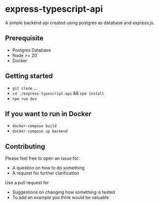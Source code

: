 # express-typescript-api
A simple backend api created using postgres as database and express.js.

## Prerequisite
- Postgres Database
- Node >= 20
- Docker

## Getting started

- `git clone` ...
- `cd ./express-typescript-api` && `npm install`
- `npm run dev`

## If you want to run in Docker

- `docker-compose build`
- `docker-compose up backend`


## Contributing

Please feel free to open an issue for:

* A question on how to do something
* A request for further clarification

Use a pull request for

* Suggestions on changing how something is tested
* To add an example you think would be valuable
